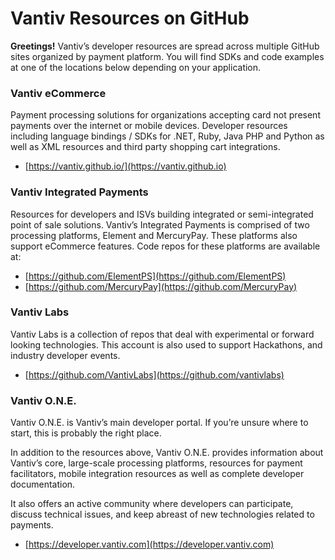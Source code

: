 # Vantiv Resources on GitHub
**Greetings!** Vantiv’s developer resources are spread across multiple GitHub sites organized by payment platform.  You will find SDKs and code examples at one of the locations below depending on your application.
### Vantiv eCommerce
Payment processing solutions for organizations accepting card not present payments over the internet or mobile devices.  Developer resources including language bindings / SDKs for .NET, Ruby, Java PHP and Python as well as XML resources and third party shopping cart integrations.

* [https://vantiv.github.io/](https://vantiv.github.io)
### Vantiv Integrated Payments
Resources for developers and ISVs building integrated or semi-integrated point of sale solutions.  Vantiv’s Integrated Payments is comprised of two processing platforms, Element and MercuryPay. These platforms also support eCommerce features. Code repos for these platforms are available at:

* [https://github.com/ElementPS](https://github.com/ElementPS)
* [https://github.com/MercuryPay](https://github.com/MercuryPay)
### Vantiv Labs
Vantiv Labs is a collection of repos that deal with experimental or forward looking technologies.  This account is also used to support Hackathons, and industry developer events.

* [https://github.com/VantivLabs](https://github.com/vantivlabs)
### Vantiv O.N.E.
Vantiv O.N.E. is Vantiv’s main developer portal. If you’re unsure where to start, this is probably the right place. 

In addition to the resources above, Vantiv O.N.E. provides information about Vantiv’s core, large-scale processing platforms, resources for payment facilitators, mobile integration resources as well as complete developer documentation. 

It also offers an active community where developers can participate, discuss technical issues, and keep abreast of new technologies related to payments.
* [https://developer.vantiv.com](https://developer.vantiv.com)



